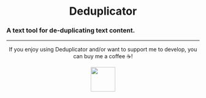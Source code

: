 <h1 align="center">
  <strong>Deduplicator</strong>
</h1>

### A text tool for de-duplicating text content.

---

<p align="center">If you enjoy using Deduplicator and/or want to support me to develop, you can buy me a coffee ☕!</p>

<p align="center">
  <a title="Support me on Kofi" href="https://ko-fi.com/Y8Y5GVVNA">
    <img height="64" style="height: 64px" src="https://storage.ko-fi.com/cdn/brandasset/kofi_s_tag_dark.png">
  </a>          
</p>
